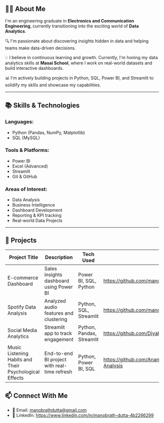 ## 👨‍💻 About Me

I'm an engineering graduate in **Electronics and Communication Engineering**, currently transitioning into the exciting world of **Data Analytics**.

🔍 I'm passionate about discovering insights hidden in data and helping teams make data-driven decisions.

💡 I believe in continuous learning and growth. Currently, I'm honing my data analytics skills at **Masai School**, where I work on real-world datasets and build interactive dashboards.

📊 I'm actively building projects in Python, SQL, Power BI, and Streamlit to solidify my skills and showcase my capabilities.

---

## 📚 Skills & Technologies

### Languages:
- Python (Pandas, NumPy, Matplotlib)
- SQL (MySQL)

### Tools & Platforms:
- Power BI
- Excel (Advanced)
- Streamlit
- Git & GitHub

### Areas of Interest:
- Data Analysis
- Business Intelligence
- Dashboard Development
- Reporting & KPI tracking
- Real-world Data Projects

---
## 🚀 Projects

| Project Title | Description | Tech Used | Link |
|---------------|-------------|-----------|------|
| E-commerce Dashboard | Sales insights dashboard using Power BI | Power BI, SQL, Python | https://github.com/manobrath2002/Sales_analytics_project |
| Spotify Data Analysis | Analyzed audio features and clustering | Python, SQL, Streamlit | https://github.com/manobrath2002/Spotify_data_analytics_Project |
| Social Media Analytics | Streamlit app to track engagement | Python, Pandas, Streamlit | https://github.com/Diyakataria09/Time-Wasters_on_Social_media |
| Music Listening Habits and Their Psychological Effects | End-to-end BI project with real-time refresh | Python, Power BI, SQL | https://github.com/Anand99Nair/MxM.H.-Survey-Results-Analysis |



## 📫 Connect With Me

- 📧 Email: manobrathdutta@gmail.com
- 💼 LinkedIn: https://www.linkedin.com/in/manobrath-dutta-4b2266299





